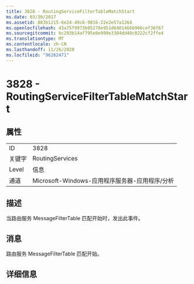 ```yaml
---
title: 3828 - RoutingServiceFilterTableMatchStart
ms.date: 03/30/2017
ms.assetid: 883b1215-6e24-49c6-9816-22e2e57a1264
ms.openlocfilehash: 43a75f9973b05278e951d6401466b966cef36f67
ms.sourcegitcommit: bc293b14af795e0e999e3304dd40c0222cf2ffe4
ms.translationtype: MT
ms.contentlocale: zh-CN
ms.lasthandoff: 11/26/2020
ms.locfileid: "96262471"
---
```

# <a name="3828---routingservicefiltertablematchstart"></a>3828 - RoutingServiceFilterTableMatchStart

## <a name="properties"></a>属性  
  
|||  
|-|-|  
|ID|3828|  
|关键字|RoutingServices|  
|Level|信息|  
|通道|Microsoft-Windows-应用程序服务器-应用程序/分析|  
  
## <a name="description"></a>描述  

 当路由服务 MessageFilterTable 匹配开始时，发出此事件。  
  
## <a name="message"></a>消息  

 路由服务 MessageFilterTable 匹配开始。  
  
## <a name="details"></a>详细信息
